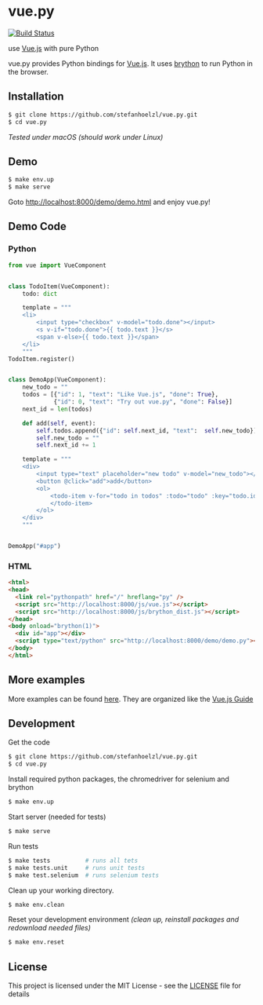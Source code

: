 # vue.py
[![Build Status](https://travis-ci.org/stefanhoelzl/vue.py.svg?branch=master)](https://travis-ci.org/stefanhoelzl/vue.py)

use [Vue.js](https://www.vuejs.org) with pure Python

vue.py provides Python bindings for [Vue.js](https://www.vuejs.org).
It uses [brython](https://github.com/brython-dev/brython) to run Python in the browser.


## Installation
```bash
$ git clone https://github.com/stefanhoelzl/vue.py.git
$ cd vue.py
```
_Tested under macOS (should work under Linux)_

## Demo
```bash
$ make env.up
$ make serve
```
Goto [http://localhost:8000/demo/demo.html](http://localhost:8000/demo/demo.html) and enjoy vue.py!

## Demo Code
### Python
```python
from vue import VueComponent


class TodoItem(VueComponent):
    todo: dict

    template = """
    <li>
        <input type="checkbox" v-model="todo.done"></input>
        <s v-if="todo.done">{{ todo.text }}</s>
        <span v-else>{{ todo.text }}</span>
    </li>
    """
TodoItem.register()


class DemoApp(VueComponent):
    new_todo = ""
    todos = [{"id": 1, "text": "Like Vue.js", "done": True},
             {"id": 0, "text": "Try out vue.py", "done": False}]
    next_id = len(todos)

    def add(self, event):
        self.todos.append({"id": self.next_id, "text":  self.new_todo})
        self.new_todo = ""
        self.next_id += 1

    template = """
    <div>
        <input type="text" placeholder="new todo" v-model="new_todo"></input>
        <button @click="add">add</button>
        <ol>
            <todo-item v-for="todo in todos" :todo="todo" :key="todo.id">
            </todo-item>
        </ol>
    </div>
    """


DemoApp("#app")
```
### HTML
```html
<html>
<head>
  <link rel="pythonpath" href="/" hreflang="py" />
  <script src="http://localhost:8000/js/vue.js"></script>
  <script src="http://localhost:8000/js/brython_dist.js"></script>
</head>
<body onload="brython(1)">
  <div id="app"></div>
  <script type="text/python" src="http://localhost:8000/demo/demo.py"></script>
</body>
</html>
```

## More examples
More examples can be found [here](https://github.com/stefanhoelzl/ci-results/tree/vue.py/master/html).
They are organized like the [Vue.js Guide](https://vuejs.org/v2/guide/)


## Development
Get the code
```bash
$ git clone https://github.com/stefanhoelzl/vue.py.git
$ cd vue.py
```

Install required python packages, the chromedriver for selenium and brython
```bash
$ make env.up
```

Start server (needed for tests)
```bash
$ make serve
```

Run tests
```bash
$ make tests          # runs all tets
$ make tests.unit     # runs unit tests
$ make test.selenium  # runs selenium tests
```

Clean up your working directory.
```bash
$ make env.clean
```

Reset your development environment
_(clean up, reinstall packages and redownload needed files)_
```bash
$ make env.reset
```

## License
This project is licensed under the MIT License - see the [LICENSE](https://github.com/stefanhoelzl/fancy-dict/blob/master/LICENSE) file for details

